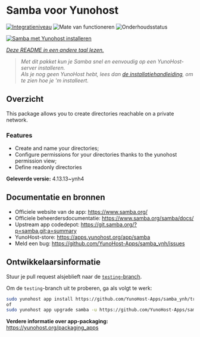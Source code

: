 <!--
NB: Deze README is automatisch gegenereerd door <https://github.com/YunoHost/apps/tree/master/tools/readme_generator>
Hij mag NIET handmatig aangepast worden.
-->

# Samba voor Yunohost

[![Integratieniveau](https://apps.yunohost.org/badge/integration/samba)](https://ci-apps.yunohost.org/ci/apps/samba/)
![Mate van functioneren](https://apps.yunohost.org/badge/state/samba)
![Onderhoudsstatus](https://apps.yunohost.org/badge/maintained/samba)

[![Samba met Yunohost installeren](https://install-app.yunohost.org/install-with-yunohost.svg)](https://install-app.yunohost.org/?app=samba)

*[Deze README in een andere taal lezen.](./ALL_README.md)*

> *Met dit pakket kun je Samba snel en eenvoudig op een YunoHost-server installeren.*  
> *Als je nog geen YunoHost hebt, lees dan [de installatiehandleiding](https://yunohost.org/install), om te zien hoe je 'm installeert.*

## Overzicht

This package allows you to create directories reachable on a private network.

### Features

- Create and name your directories;
- Configure permissions for your directories thanks to the yunohost permission view;
- Define readonly directories


**Geleverde versie:** 4.13.13~ynh4
## Documentatie en bronnen

- Officiele website van de app: <https://www.samba.org/>
- Officiele beheerdersdocumentatie: <https://www.samba.org/samba/docs/>
- Upstream app codedepot: <https://git.samba.org/?p=samba.git;a=summary>
- YunoHost-store: <https://apps.yunohost.org/app/samba>
- Meld een bug: <https://github.com/YunoHost-Apps/samba_ynh/issues>

## Ontwikkelaarsinformatie

Stuur je pull request alsjeblieft naar de [`testing`-branch](https://github.com/YunoHost-Apps/samba_ynh/tree/testing).

Om de `testing`-branch uit te proberen, ga als volgt te werk:

```bash
sudo yunohost app install https://github.com/YunoHost-Apps/samba_ynh/tree/testing --debug
of
sudo yunohost app upgrade samba -u https://github.com/YunoHost-Apps/samba_ynh/tree/testing --debug
```

**Verdere informatie over app-packaging:** <https://yunohost.org/packaging_apps>
